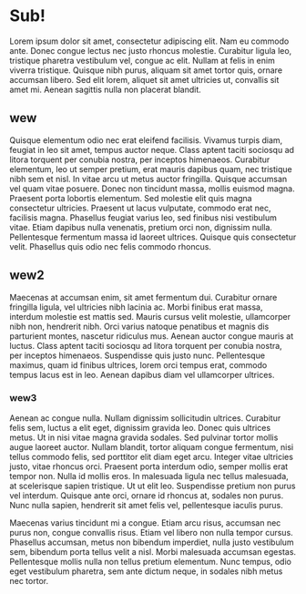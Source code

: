 # Sub!

Lorem ipsum dolor sit amet, consectetur adipiscing elit. Nam eu commodo ante. Donec congue lectus nec justo rhoncus molestie. Curabitur ligula leo, tristique pharetra vestibulum vel, congue ac elit. Nullam at felis in enim viverra tristique. Quisque nibh purus, aliquam sit amet tortor quis, ornare accumsan libero. Sed elit lorem, aliquet sit amet ultricies ut, convallis sit amet mi. Aenean sagittis nulla non placerat blandit.

## wew

Quisque elementum odio nec erat eleifend facilisis. Vivamus turpis diam, feugiat in leo sit amet, tempus auctor neque. Class aptent taciti sociosqu ad litora torquent per conubia nostra, per inceptos himenaeos. Curabitur elementum, leo ut semper pretium, erat mauris dapibus quam, nec tristique nibh sem et nisl. In vitae arcu ut metus auctor fringilla. Quisque accumsan vel quam vitae posuere. Donec non tincidunt massa, mollis euismod magna. Praesent porta lobortis elementum. Sed molestie elit quis magna consectetur ultricies. Praesent ut lacus vulputate, commodo erat nec, facilisis magna. Phasellus feugiat varius leo, sed finibus nisi vestibulum vitae. Etiam dapibus nulla venenatis, pretium orci non, dignissim nulla. Pellentesque fermentum massa id laoreet ultrices. Quisque quis consectetur velit. Phasellus quis odio nec felis commodo rhoncus.

## wew2

Maecenas at accumsan enim, sit amet fermentum dui. Curabitur ornare fringilla ligula, vel ultricies nibh lacinia ac. Morbi finibus erat massa, interdum molestie est mattis sed. Mauris cursus velit molestie, ullamcorper nibh non, hendrerit nibh. Orci varius natoque penatibus et magnis dis parturient montes, nascetur ridiculus mus. Aenean auctor congue mauris at luctus. Class aptent taciti sociosqu ad litora torquent per conubia nostra, per inceptos himenaeos. Suspendisse quis justo nunc. Pellentesque maximus, quam id finibus ultrices, lorem orci tempus erat, commodo tempus lacus est in leo. Aenean dapibus diam vel ullamcorper ultrices.

### wew3

Aenean ac congue nulla. Nullam dignissim sollicitudin ultrices. Curabitur felis sem, luctus a elit eget, dignissim gravida leo. Donec quis ultrices metus. Ut in nisi vitae magna gravida sodales. Sed pulvinar tortor mollis augue laoreet auctor. Nullam blandit, tortor aliquam congue fermentum, nisi tellus commodo felis, sed porttitor elit diam eget arcu. Integer vitae ultricies justo, vitae rhoncus orci. Praesent porta interdum odio, semper mollis erat tempor non. Nulla id mollis eros. In malesuada ligula nec tellus malesuada, at scelerisque sapien tristique. Ut ut elit leo. Suspendisse pretium non purus vel interdum. Quisque ante orci, ornare id rhoncus at, sodales non purus. Nunc nulla sapien, hendrerit sit amet felis vel, pellentesque iaculis purus.

Maecenas varius tincidunt mi a congue. Etiam arcu risus, accumsan nec purus non, congue convallis risus. Etiam vel libero non nulla tempor cursus. Phasellus accumsan, metus non bibendum imperdiet, nulla justo vestibulum sem, bibendum porta tellus velit a nisl. Morbi malesuada accumsan egestas. Pellentesque mollis nulla non tellus pretium elementum. Nunc tempus, odio eget vestibulum pharetra, sem ante dictum neque, in sodales nibh metus nec tortor.